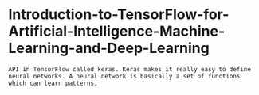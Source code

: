 # Introduction-to-TensorFlow-for-Artificial-Intelligence-Machine-Learning-and-Deep-Learning
```
API in TensorFlow called keras. Keras makes it really easy to define neural networks. A neural network is basically a set of functions which can learn patterns. 
```
